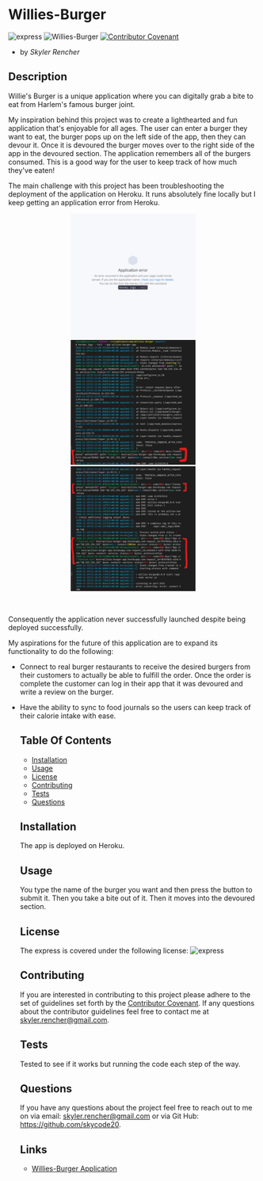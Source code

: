 # Willies-Burger

  ![express](https://img.shields.io/npm/l/express)
  ![Willies-Burger](https://img.shields.io/github/languages/top/skycode20/Willies-Burger)
  [![Contributor Covenant](https://img.shields.io/badge/Contributor%20Covenant-v2.0%20adopted-ff69b4.svg)](code_of_conduct.md)

  - by *Skyler Rencher*
  
  ## Description    

  Willie's Burger is a unique application where you can digitally grab a bite to eat from Harlem's famous burger joint. 

  My inspiration behind this project was to create a lighthearted and fun application that's enjoyable for all ages. The user can enter a burger they want to eat, the burger pops up on the left side of the app, then they can devour it. Once it is devoured the burger moves over to the right side of the app in the devoured section. The application remembers all of the burgers consumed. This is a good way for the user to keep track of how much they've eaten!

  The main challenge with this project has been troubleshooting the deployment of the application on Heroku. It runs absolutely fine locally but I keep getting an application error from Heroku. 
    <br>    
  <p align=center>
    <img src="public\assets\images\apperror.png" alt="picture of the application error pagee for Willie's Burgers." width= 50% height= 50%>
    <img src="public\assets\images\herokulog1.jpg" alt="picture of the heroku log." width= 50% height= 50%>
    <img src="public\assets\images\herokulog2.jpg" alt="picture of the heroku log." width= 50% height= 50%>
  </p>
  <br>

Consequently the application never successfully launched despite being deployed successfully. 

My aspirations for the future of this application are to expand its functionality to do the following:
- Connect to real burger restaurants to receive the desired burgers from their customers to actually be able to fulfill the order. Once the order is complete the customer can log in their app that it was devoured and write a review on the burger.
- Have the ability to sync to food journals so the users can keep track of their calorie intake with ease.

  ## Table Of Contents    

  * [Installation](#installation)
  * [Usage](#usage)
  * [License](#license)
  * [Contributing](#contributing)
  * [Tests](#tests)
  * [Questions](#questions)
  
  ## Installation    

  The app is deployed on Heroku.

  ## Usage    

  You type the name of the burger you want and then press the button to submit it. Then you take a bite out of it. Then it moves into the devoured section.

  ## License    

  The express is covered under the following license: ![express](https://img.shields.io/npm/l/express)

  ## Contributing     

  If you are interested in contributing to this project please adhere to the set of guidelines set forth by the [Contributor Covenant](https://www.contributor-covenant.org/version/2/0/code_of_conduct/). If any questions about the contributor guidelines feel free to contact me at skyler.rencher@gmail.com.

      
  

  ## Tests    

  Tested to see if it works but running the code each step of the way.

  ## Questions    

  If you have any questions about the project feel free to reach out to me on via email: skyler.rencher@gmail.com or via Git Hub: https://github.com/skycode20.
  
  ## Links

  * [Willies-Burger Application](https://github.com/skycode20/Willies-Burger)

